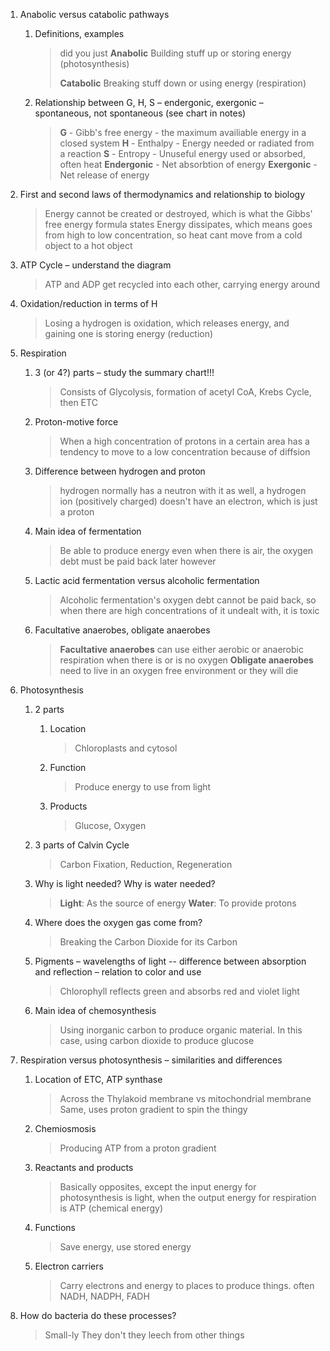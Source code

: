 1.  Anabolic versus catabolic pathways
    
    1.  Definitions, examples

		>did you just **Anabolic**
		> Building stuff up or storing energy (photosynthesis)
		> 
		> **Catabolic**
		> Breaking stuff down or using energy (respiration)
        
    2.  Relationship between G, H, S – endergonic, exergonic – spontaneous, not spontaneous (see chart in notes)

		> **G** - Gibb's free energy - the maximum availiable energy in a closed system
		> **H** - Enthalpy - Energy needed or radiated from a reaction
		> **S** - Entropy - Unuseful energy used or absorbed, often heat
		> **Endergonic** - Net absorbtion of energy
		> **Exergonic** - Net release of energy

2.  First and second laws of thermodynamics and relationship to biology

	> Energy cannot be created or destroyed, which is what the Gibbs' free energy formula states
	> Energy dissipates, which means goes from high to low concentration, so heat cant move from a cold object to a hot object

3.  ATP Cycle – understand the diagram

	> ATP and ADP get recycled into each other, carrying energy around

4.  Oxidation/reduction in terms of H

	> Losing a hydrogen is oxidation, which releases energy, and gaining one is storing energy (reduction)

5.  Respiration
    
    1.  3 (or 4?) parts – study the summary chart!!!
		
		> Consists of Glycolysis, formation of acetyl CoA, Krebs Cycle, then ETC

    2.  Proton-motive force

		> When a high concentration of protons in a certain area has a tendency to move to a low concentration because of diffsion

    3.  Difference between hydrogen and proton

		> hydrogen normally has a neutron with it as well, a hydrogen ion (positively charged) doesn't have an electron, which is just a proton

    4.  Main idea of fermentation

		> Be able to produce energy even when there is air, the oxygen debt must be paid back later however

    5.  Lactic acid fermentation versus alcoholic fermentation

		> Alcoholic fermentation's oxygen debt cannot be paid back, so when there are high concentrations of it undealt with, it is toxic 

    6.  Facultative anaerobes, obligate anaerobes

		> **Facultative anaerobes** can use either aerobic or anaerobic respiration when there is or is no oxygen
		> **Obligate anaerobes** need to live in an oxygen free environment or they will die

6.  Photosynthesis
    
    1.  2 parts
        
        1.  Location

			> Chloroplasts and cytosol

        2.  Function

			> Produce energy to use from light

        3.  Products

			> Glucose, Oxygen

    2.  3 parts of Calvin Cycle

		> Carbon Fixation, Reduction, Regeneration

    3.  Why is light needed? Why is water needed?

		> **Light**: As the source of energy
		> **Water**: To provide protons

    4.  Where does the oxygen gas come from?

		> Breaking the Carbon Dioxide for its Carbon

    5.  Pigments – wavelengths of light -- difference between absorption and reflection – relation to color and use

		> Chlorophyll reflects green and absorbs red and violet light

    6.  Main idea of chemosynthesis

		> Using inorganic carbon to produce organic material. In this case, using carbon dioxide to produce glucose

7.  Respiration versus photosynthesis – similarities and differences
    
    1.  Location of ETC, ATP synthase

		> Across the Thylakoid membrane vs mitochondrial membrane
		> Same, uses proton gradient to spin the thingy

    2.  Chemiosmosis

		> Producing ATP from a proton gradient

    3.  Reactants and products

		> Basically opposites, except the input energy for photosynthesis is light, when the output energy for respiration is ATP (chemical energy)

    4.  Functions

		> Save energy, use stored energy

    5.  Electron carriers

		> Carry electrons and energy to places to produce things. often NADH, NADPH, FADH

8.  How do bacteria do these processes?

	> Small-ly
	> They don't they leech from other things